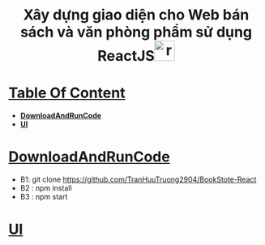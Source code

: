 <h1 align="center">Xây dựng giao diện cho Web bán sách và văn phòng phẩm sử dụng ReactJS<a href="https://legacy.reactjs.org/docs/getting-started.html" name="spring boot" ><img width="40" height="40" src="https://img.icons8.com/officel/40/react.png" alt="react"/></a></h1>

# [**Table Of Content**](#table-of-content)
- [**DownloadAndRunCode**](#downloadandruncode)
- [**UI**](#ui)

# [**DownloadAndRunCode**](#downloadandruncode)

- B1: git clone https://github.com/TranHuuTruong2904/BookStote-React
- B2 : npm install
- B3 : npm start

# [**UI**](#ui)

